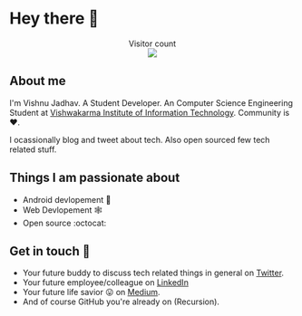 # Hey there :wave:

<p align="center"> 
  Visitor count<br>
  <img src="https://profile-counter.glitch.me/vj5501/count.svg" />
</p>

## About me

I'm Vishnu Jadhav. A Student Developer. An Computer Science Engineering Student at [Vishwakarma Institute of Information Technology](https://www.viit.ac.in/index.php). Community is :heart:.

I ocassionally blog and tweet about tech. Also open sourced few tech related stuff.  


## Things I am passionate about

- Android devlopement 📲
- Web Devlopement 🕸️
- Open source :octocat:

## Get in touch 🍵

- Your future buddy to discuss tech related things in general on [Twitter](https://twitter.com/vj_5501).
- Your future employee/colleague on [LinkedIn](https://www.linkedin.com/in/vishnu-jadhav-16314020a/)
- Your future life savior :stuck_out_tongue: on [Medium](https://medium.com/@vishnujadhav5501).
- And of course GitHub you're already on (Recursion).


<!--
**vj5501/vj5501** is a ✨ _special_ ✨ repository because its `README.md` (this file) appears on your GitHub profile.

Here are some ideas to get you started:

- 🔭 I’m currently working on ...
- 🌱 I’m currently learning ...
- 👯 I’m looking to collaborate on ...
- 🤔 I’m looking for help with ...
- 💬 Ask me about ...
- 📫 How to reach me: ...
- 😄 Pronouns: ...
- ⚡ Fun fact: ...
-->

